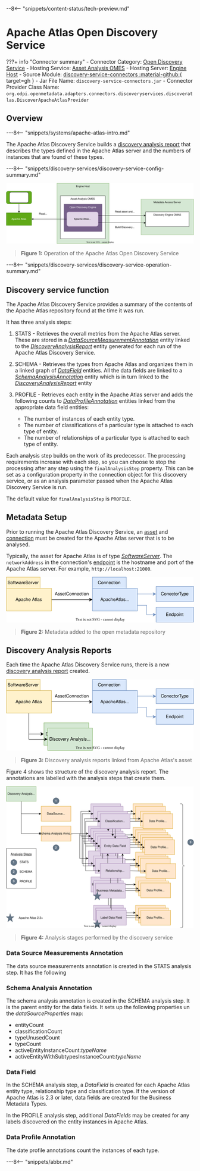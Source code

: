 <!-- SPDX-License-Identifier: CC-BY-4.0 -->
<!-- Copyright Contributors to the ODPi Egeria project. -->

--8<-- "snippets/content-status/tech-preview.md"

# Apache Atlas Open Discovery Service

???+ info "Connector summary"
    - Connector Category: [Open Discovery Service](/concepts/open-discovery-service)
    - Hosting Service: [Asset Analysis OMES](/services/omes/asset-analysis/overview)
    - Hosting Server: [Engine Host](/concepts/engine-host)
    - Source Module: [discovery-service-connectors :material-github:](https://github.com/odpi/egeria/tree/main/open-metadata-implementation/adapters/open-connectors/discovery-service-connectors){ target=gh }
    - Jar File Name: `discovery-service-connectors.jar`
    - Connector Provider Class Name: `org.odpi.openmetadata.adapters.connectors.discoveryservices.discoveratlas.DiscoverApacheAtlasProvider`

## Overview

---8<-- "snippets/systems/apache-atlas-intro.md"

The Apache Atlas Discovery Service builds a [discovery analysis report](/concepts/discovery-analysis-report) that describes the types defined in the Apache Atlas server and the numbers of instances that are found of these types.


---8<-- "snippets/discovery-services/discovery-service-config-summary.md"


![Figure 1](apache-atlas-discovery-service.svg)
> **Figure 1:** Operation of the Apache Atlas Open Discovery Service

---8<-- "snippets/discovery-services/discovery-service-operation-summary.md"

## Discovery service function

The Apache Atlas Discovery Service provides a summary of the contents of the Apache Atlas repository found at the time it was run.

It has three analysis steps:

1. STATS - Retrieves the overall metrics from the Apache Atlas server.  These are stored in a [*DataSourceMeasurementAnnotation*](/types/0660-Data-Source-Measurement) entity linked to the [*DiscoveryAnalysisReport*](/types/6/0605-Open-Discovery-Analysis-Reports) entity generated for each run of the Apache Atlas Discovery Service.
2. SCHEMA - Retrieves the types from Apache Atlas and organizes them in a linked graph of [*DataField*](/types/6/0615-Schema-Extraction) entities.  All the data fields are linked to a [*SchemaAnalysisAnnotation*](/types/6/0615-Schema-Extraction) entity which is in turn linked to the [*DiscoveryAnalysisReport*](/types/6/0605-Open-Discovery-Analysis-Reports) entity
3. PROFILE - Retrieves each entity in the Apache Atlas server and adds the following counts to [*DataProfileAnnotation*](/types/6/0620-Data-Profiling) entities linked from the appropriate data field entities:

    * The number of instances of each entity type.
    * The number of classifications of a particular type is attached to each type of entity.
    * The number of relationships of a particular type is attached to each type of entity.

Each analysis step builds on the work of its predecessor. The processing requirements increase with each step, so you can choose to stop the processing after any step using the `finalAnalysisStep` property.  This can be set as a configuration property in the connection object for this discovery service, or as an analysis parameter passed when the Apache Atlas Discovery Service is run.

The default value for `finalAnalysisStep` is `PROFILE`.

## Metadata Setup

Prior to running the Apache Atlas Discovery Service, an [asset](/concepts/asset) and [connection](/concepts/connection) must be created for the Apache Atlas server that is to be analysed.

Typically, the asset for Apache Atlas is of type [*SoftwareServer*](/types/0/0040-Software-Server).  The `networkAddress` in the connection's [endpoint](/concepts/endpoint) is the hostname and port of the Apache Atlas server.  For example, `http://localhost:21000`.

![Figure 2](apache-atlas-discovery-service-setup.svg)
> **Figure 2:** Metadata added to the open metadata repository

## Discovery Analysis Reports

Each time the Apache Atlas Discovery Service runs, there is a new [discovery analysis report](/concepts/discovery-analysis-report) created.

![Figure 3](apache-atlas-discovery-service-reports.svg)
> **Figure 3:** Discovery analysis reports linked from Apache Atlas's asset

Figure 4 shows the structure of the discovery analysis report.  The annotations are labelled with the analysis steps that create them.

![Figure 4](apache-atlas-discovery-service-analysis.svg)
> **Figure 4:** Analysis stages performed by the discovery service

### Data Source Measurements Annotation

The data source measurements annotation is created in the STATS analysis step.  It has the following

### Schema Analysis Annotation

The schema analysis annotation is created in the SCHEMA analysis step.  It is the parent entity for the data fields.  It sets up the following properties un the *dataSourceProperties* map:

* entityCount
* classificationCount
* typeUnusedCount
* typeCount
* activeEntityInstanceCount:*typeName*
* activeEntityWithSubtypesInstanceCount:*typeName*


### Data Field

In the SCHEMA analysis step, a *DataField* is created for each Apache Atlas entity type, relationship type and classification type.  If the version of Apache Atlas is 2.3 or later, data fields are created for the Business Metadata Types.  

In the PROFILE analysis step, additional *DataFields* may be created for any labels discovered on the entity instances in Apache Atlas.

### Data Profile Annotation

The date profile annotations count the instances of each type.


---8<-- "snippets/abbr.md"
